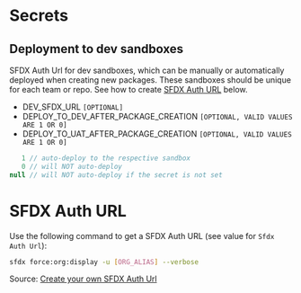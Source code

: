 # Secrets

## Deployment to dev sandboxes

SFDX Auth Url for dev sandboxes, which can be manually or automatically deployed when creating new packages. These sandboxes should be unique for each team or repo. See how to create [SFDX Auth URL](#SFDX-Auth-URL) below.

- DEV_SFDX_URL `[OPTIONAL]`
- DEPLOY_TO_DEV_AFTER_PACKAGE_CREATION `[OPTIONAL, VALID VALUES ARE 1 OR 0]`
- DEPLOY_TO_UAT_AFTER_PACKAGE_CREATION `[OPTIONAL, VALID VALUES ARE 1 OR 0]`

```java
   1 // auto-deploy to the respective sandbox
   0 // will NOT auto-deploy
null // will NOT auto-deploy if the secret is not set
```

# SFDX Auth URL

Use the following command to get a SFDX Auth URL (see value for `Sfdx Auth Url`):

```bash
sfdx force:org:display -u [ORG_ALIAS] --verbose
```

Source: [Create your own SFDX Auth Url](https://developer.salesforce.com/docs/atlas.en-us.sfdx_dev.meta/sfdx_dev/sfdx_dev_auth_view_info.htm)
